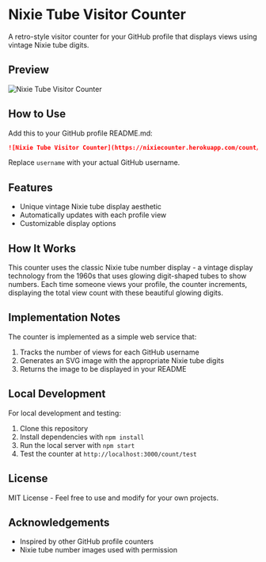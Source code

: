 # Nixie Tube Visitor Counter

A retro-style visitor counter for your GitHub profile that displays views using vintage Nixie tube digits.

## Preview

![Nixie Tube Visitor Counter](https://github.com/username/nixiecreadme/blob/main/preview.svg)

## How to Use

Add this to your GitHub profile README.md:

```markdown
![Nixie Tube Visitor Counter](https://nixiecounter.herokuapp.com/count/username)
```

Replace `username` with your actual GitHub username.

## Features

- Unique vintage Nixie tube display aesthetic
- Automatically updates with each profile view
- Customizable display options

## How It Works

This counter uses the classic Nixie tube number display - a vintage display technology from the 1960s that uses glowing digit-shaped tubes to show numbers. Each time someone views your profile, the counter increments, displaying the total view count with these beautiful glowing digits.

## Implementation Notes

The counter is implemented as a simple web service that:
1. Tracks the number of views for each GitHub username
2. Generates an SVG image with the appropriate Nixie tube digits
3. Returns the image to be displayed in your README

## Local Development

For local development and testing:

1. Clone this repository
2. Install dependencies with `npm install`
3. Run the local server with `npm start`
4. Test the counter at `http://localhost:3000/count/test`

## License

MIT License - Feel free to use and modify for your own projects.

## Acknowledgements

- Inspired by other GitHub profile counters
- Nixie tube number images used with permission 